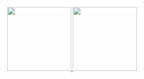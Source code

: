 <div>
<a href="https://github.com/CBR0">
<img height="150em" src="https://github-readme-stats.vercel.app/api/top-langs/?username=CBR0&layout=compact&langs_count=7&theme=dracula"/>
<img height="150em" src="https://github-readme-stats.vercel.app/api?username=CBR0&show_icons=true&theme=dracula&include_all_commits=true&count_private=true"/>
</div>
